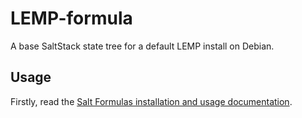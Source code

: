 # LEMP-formula

A base SaltStack state tree for a default LEMP install on Debian.

## Usage

Firstly, read the [Salt Formulas installation and usage
documentation](http://docs.saltstack.com/en/latest/topics/development/conventions/formulas.html).
